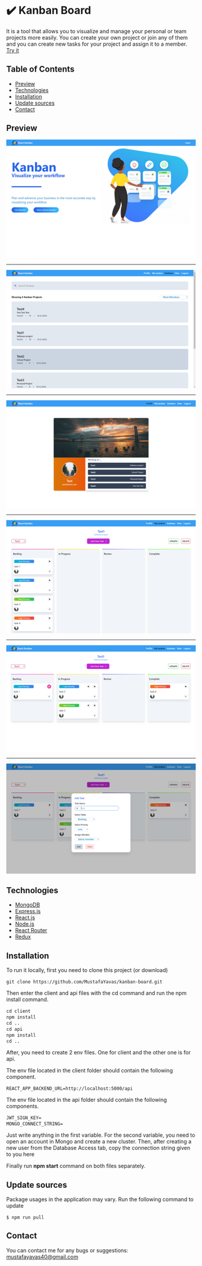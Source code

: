 # :heavy_check_mark: Kanban Board

It is a tool that allows you to visualize and manage your personal or team projects more easily. You can create your own project or join any of them and you can create new tasks for your project and assign it to a member. [Try it](https://mustafa-yavas-kanban-board.netlify.app/)

## Table of Contents
* [Preview](#preview)
* [Technologies](#technologies)
* [Installation](#installation)
* [Update sources](#update-sources)
* [Contact](#contact)

## Preview
![Screenshot](https://raw.githubusercontent.com/MustafaYavas/kanban-board/master/client/public/screenshots/1.PNG)
***
![Screenshot](https://raw.githubusercontent.com/MustafaYavas/kanban-board/master/client/public/screenshots/2.PNG)
***
![Screenshot](https://raw.githubusercontent.com/MustafaYavas/kanban-board/master/client/public/screenshots/3.PNG)
***
![Screenshot](https://raw.githubusercontent.com/MustafaYavas/kanban-board/master/client/public/screenshots/4.PNG)
***
![Screenshot](https://raw.githubusercontent.com/MustafaYavas/kanban-board/master/client/public/screenshots/5.PNG)
***
![Screenshot](https://raw.githubusercontent.com/MustafaYavas/kanban-board/master/client/public/screenshots/6.PNG)

## Technologies
* [MongoDB](https://www.mongodb.com/)
* [Express.js](https://expressjs.com/)
* [React.js](https://reactjs.org/)
* [Node.js](https://nodejs.org/en/)
* [React Router](https://reactrouter.com/)
* [Redux](https://redux.js.org/)

## Installation
To run it locally, first you need to clone this project (or download)

```
git clone https://github.com/MustafaYavas/kanban-board.git
```

Then enter the client and api files with the cd command and run the npm install command.

```
cd client
npm install 
cd ..
cd api
npm install 
cd ..
```

After, you need to create 2 env files. One for client and the other one is for api.

The env file located in the client folder should contain the following component.
```
REACT_APP_BACKEND_URL=http://localhost:5000/api
```

The env file located in the api folder should contain the following components.
```
JWT_SIGN_KEY=
MONGO_CONNECT_STRING=
```
Just write anything in the first variable. For the second variable, you need to open an account in Mongo and create a new cluster. Then, after creating a new user from the Database Access tab, copy the connection string given to you here

Finally run **npm start** command on both files separately.


## Update sources
Package usages in the application may vary.
Run the following command to update

```
$ npm run pull
```

## Contact
You can contact me for any bugs or suggestions: mustafayavas40@gmail.com
